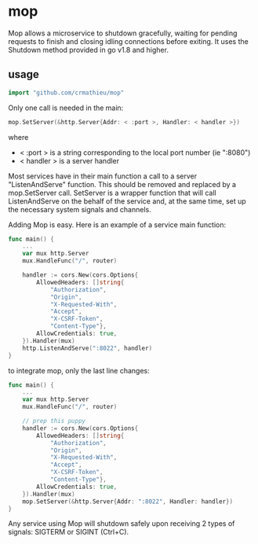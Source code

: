 # mop
Mop allows a microservice to shutdown gracefully, waiting for pending requests to finish and closing idling connections before exiting. It uses the Shutdown method provided in go v1.8 and higher.

## usage
```go
import "github.com/crmathieu/mop"
```

Only one call is needed in the main:
```go
mop.SetServer(&http.Server{Addr: < :port >, Handler: < handler >})
```

where 
- < :port > is a string corresponding to the local port number (ie ":8080")
- < handler > is a server handler

Most services have in their main function a call to a server "ListenAndServe" function. This should be removed and replaced by a mop.SetServer call. SetServer is a wrapper function that will call ListenAndServe on the behalf of the service and, at the same time, set up the necessary system signals and channels. 

Adding Mop is easy. Here is an example of a service main function:

```go
func main() {
    ...
    var mux http.Server
    mux.HandleFunc("/", router)

    handler := cors.New(cors.Options{
        AllowedHeaders: []string{
            "Authorization",
            "Origin",
            "X-Requested-With",
            "Accept",
            "X-CSRF-Token",
            "Content-Type"},
        AllowCredentials: true,
    }).Handler(mux)
    http.ListenAndServe(":8022", handler)
}
```
to integrate mop, only the last line changes:

```go
func main() {
    ...
    var mux http.Server
    mux.HandleFunc("/", router)

    // prep this puppy
    handler := cors.New(cors.Options{
        AllowedHeaders: []string{
            "Authorization",
            "Origin",
            "X-Requested-With",
            "Accept",
            "X-CSRF-Token",
            "Content-Type"},
        AllowCredentials: true,
    }).Handler(mux)
    mop.SetServer(&http.Server{Addr: ":8022", Handler: handler})
}
```
Any service using Mop will shutdown safely upon receiving 2 types of signals: SIGTERM or SIGINT (Ctrl+C). 
